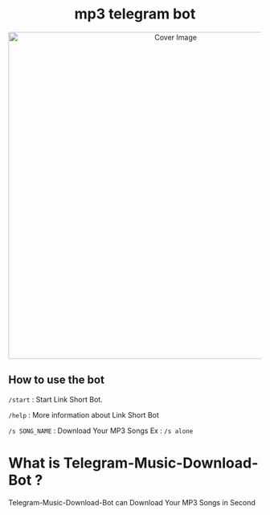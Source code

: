 <h1 align="center">mp3 telegram bot</h3>
<p align="center">
  <a href="https://github.com/killersparrow0/mp3-telegram-bot">
    <img src="https://socialify.git.ci/killersparrow0/mp3-telegram-bot/image?description=1&forks=1&issues=1&language=1&owner=1&pattern=Floating%20Cogs&pulls=1&stargazers=1&theme=Dark" alt="Cover Image" width="650">
  </a>
</p>

## How to use the bot
 
`/start` : Start Link Short Bot.

`/help` : More information about Link Short Bot

`/s SONG_NAME` : Download Your MP3 Songs
Ex : `/s alone`

# What is Telegram-Music-Download-Bot ?
Telegram-Music-Download-Bot can Download Your MP3 Songs in Second
